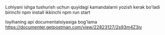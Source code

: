 Lohiyani ishga tushurish uchun quyidagi kamandalarni yozish kerak bo'ladi
birinchi
npm install
ikkinchi
npm run start

loyihaning api documentatsiyasiga bog'lama
https://documenter.getpostman.com/view/22823127/2s93m4Z3jv
